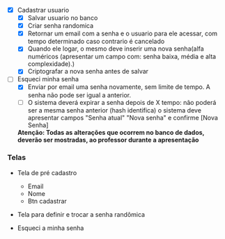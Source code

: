 - [x] Cadastrar usuario
   - [x] Salvar usuario no banco
   - [x] Criar senha randomica
   - [x] Retornar um email com a senha e o usuario para ele acessar, com tempo determinado caso contrario é cancelado
   - [x] Quando ele logar, o mesmo deve inserir uma nova senha(alfa numéricos (apresentar um campo com: senha baixa, média e alta complexidade).)
   - [x] Criptografar a nova senha antes de salvar

- [ ] Esqueci minha senha
    - [x] Enviar por email uma senha novamente, sem limite de tempo. A senha não pode ser igual a anterior.
    - [ ] O sistema deverá expirar a senha depois de X tempo: não poderá ser a mesma senha anterior (hash identifica) o sistema deve apresentar campos "Senha atual" "Nova senha" e confirme [Nova Senha] 
    
    **Atenção: Todas as alterações que ocorrem no banco de dados, deverão ser mostradas, ao professor durante a apresentação**

### Telas

* Tela de pré cadastro
   - Email
   - Nome
   - Btn cadastrar

* Tela para definir e trocar a senha randômica

* Esqueci a minha senha